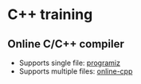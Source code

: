 # C++ training

## Online C/C++ compiler
* Supports single file: [programiz](https://www.programiz.com/cpp-programming/online-compiler/)
* Supports multiple files: [online-cpp](https://www.online-cpp.com/)

